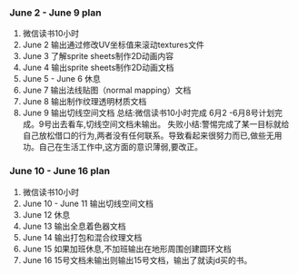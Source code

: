 ### June 2 - June 9 plan
1. 微信读书10小时
2. June 2 输出通过修改UV坐标值来滚动textures文件
3. June 3 了解sprite sheets制作2D动画内容
4. June 4 输出sprite sheets制作2D动画文档
5. June 5 - June 6 休息
6. June 7 输出法线贴图（normal mapping）文档
7. June 8 输出制作纹理透明材质文档
8. June 9 输出切线空间文档
总结:微信读书10小时完成 6月2 -6月8号计划完成。9号出去看车,切线空间文档未输出。
失败小结:警惕完成了某一目标就给自己放松借口的行为,两者没有任何联系。导致看起来很努力而已,做些无用功。自己在生活工作中,这方面的意识薄弱,要改正。


### June 10 - June 16 plan
1. 微信读书10小时
2. June 10 - June 11 输出切线空间文档
3. June 12 休息
4. June 13 输出全息着色器文档
5. June 14 输出打包和混合纹理文档
6. June 15 如果加班休息,不加班输出在地形周围创建圆环文档
7. June 16 15号文档未输出则输出15号文档，输出了就读jd买的书。
